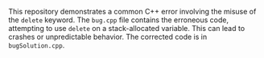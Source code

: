 This repository demonstrates a common C++ error involving the misuse of the `delete` keyword.  The `bug.cpp` file contains the erroneous code, attempting to use `delete` on a stack-allocated variable. This can lead to crashes or unpredictable behavior. The corrected code is in `bugSolution.cpp`. 